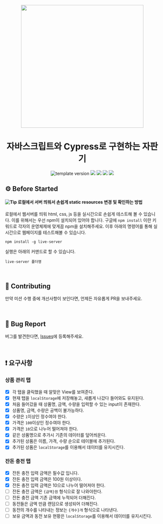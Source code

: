 <p align="middle" >
  <img src="https://nextstep-storage.s3.ap-northeast-2.amazonaws.com/536baaa17ed346bb851cc9f663edb069" width="400">
</p>
  <h1 align="middle">자바스크립트와 Cypress로 구현하는 자판기</h1>
  <p align="middle">
    <img src="https://img.shields.io/badge/version-1.0.0-blue?style=flat-square" alt="template version"/>
    <img src="https://img.shields.io/badge/language-html-red.svg?style=flat-square"/>
    <img src="https://img.shields.io/badge/language-css-blue.svg?style=flat-square"/>
    <img src="https://img.shields.io/badge/language-js-yellow.svg?style=flat-square"/>
    <img src="https://img.shields.io/badge/license-MIT-brightgreen.svg?style=flat-square"/>
  </p>
</p>

## ⚙️ Before Started

#### <img alt="Tip" src="https://img.shields.io/static/v1.svg?label=&message=Tip&style=flat-square&color=673ab8"> 로컬에서 서버 띄워서 손쉽게 static resources 변경 및 확인하는 방법

로컬에서 웹서버를 띄워 html, css, js 등을 실시간으로 손쉽게 테스트해 볼 수 있습니다. 이를 위해서는 우선 npm이 설치되어 있어야 합니다. 구글에 `npm install` 이란 키워드로 각자의 운영체제에 맞게끔 npm을 설치해주세요. 이후 아래의 명령어를 통해 실시간으로 웹페이지를 테스트해볼 수 있습니다.

```
npm install -g live-server
```

실행은 아래의 커맨드로 할 수 있습니다.

```
live-server 폴더명
```

<br/>

## 👏 Contributing

만약 미션 수행 중에 개선사항이 보인다면, 언제든 자유롭게 PR을 보내주세요.

<br/>

## 🐞 Bug Report

버그를 발견한다면, [Issues](https://github.com/next-step/js-vending-machine/issues)에 등록해주세요.

<br/>

## ❗ 요구사항

### 상품 관리 탭

- [x] 각 탭을 클릭했을 때 알맞은 View를 보여준다.
- [x] 현재 탭을 `localStorage`에 저장해놓고, 새롭게 나갔다 들어와도 유지된다.
- [x] 처음 들어갔을 때 상품명, 금액, 수량을 입력할 수 있는 input이 존재한다.
- [x] 상품명, 금액, 수량은 공백이 불가능하다.
- [x] 수량은 `1`이상인 정수여야 한다.
- [x] 가격은 `100`이상인 정수여야 한다.
- [x] 가격은 `10`으로 나누어 떨어져야 한다.
- [x] 같은 상품명으로 추가시 기존의 데이터를 덮어씌운다.
- [x] 추가된 상품은 이름, 가격, 수량 순으로 테이블에 추가된다.
- [x] 추가된 상품은 `localStorage`를 이용해서 데이터를 유지시킨다.

### 잔돈 충전 탭

- [x] 잔돈 충전 입력 금액은 필수값 입니다.
- [x] 잔돈 충전 입력 금액은 100원 이상이다.
- [x] 잔돈 충전 입력 금액은 10으로 나누어 떨어져야 한다.
- [ ] 잔돈 충전 금액은 `{금액}원` 형식으로 잘 나와야한다.
- [ ] 잔돈 충전 금액 기존 금액에 누적되어 더해진다.
- [ ] 동전들은 금액 만큼 랜덤으로 생성되어 더해진다.
- [ ] 동전의 개수를 나타내는 정보는 `{개수}개` 형식으로 나타낸다.
- [ ] 보유 금액과 동전 보유 현황은 `localStorage`를 이용해서 데이터를 유지시킨다.
